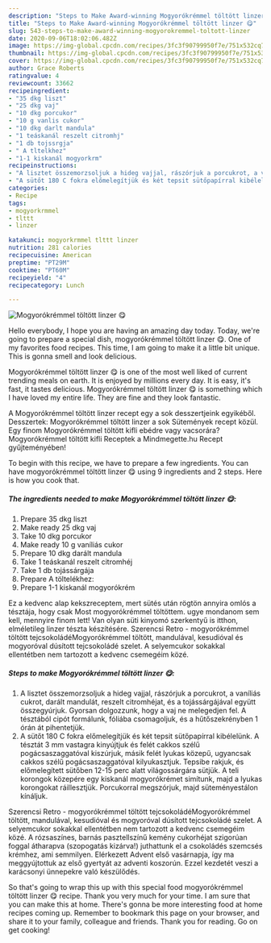 ```yaml
---
description: "Steps to Make Award-winning Mogyorókrémmel töltött linzer 😋"
title: "Steps to Make Award-winning Mogyorókrémmel töltött linzer 😋"
slug: 543-steps-to-make-award-winning-mogyorokremmel-toltott-linzer
date: 2020-09-06T18:02:06.482Z
image: https://img-global.cpcdn.com/recipes/3fc3f90799950f7e/751x532cq70/mogyorokremmel-toltott-linzer-😋-recept-foto.jpg
thumbnail: https://img-global.cpcdn.com/recipes/3fc3f90799950f7e/751x532cq70/mogyorokremmel-toltott-linzer-😋-recept-foto.jpg
cover: https://img-global.cpcdn.com/recipes/3fc3f90799950f7e/751x532cq70/mogyorokremmel-toltott-linzer-😋-recept-foto.jpg
author: Grace Roberts
ratingvalue: 4
reviewcount: 33662
recipeingredient:
- "35 dkg liszt"
- "25 dkg vaj"
- "10 dkg porcukor"
- "10 g vanlis cukor"
- "10 dkg darlt mandula"
- "1 teáskanál reszelt citromhj"
- "1 db tojssrgja"
- " A tltelkhez"
- "1-1 kiskanál mogyorkrm"
recipeinstructions:
- "A lisztet összemorzsoljuk a hideg vajjal, rászórjuk a porcukrot, a vaníliás cukrot, darált mandulát, reszelt citromhéjat, és a tojássárgájával együtt összegyúrjuk. Gyorsan dolgozzunk, hogy a vaj ne melegedjen fel. A tésztából cipót formálunk, fóliába csomagoljuk, és a hűtőszekrényben 1 órán át pihentetjük."
- "A sütőt 180 C fokra előmelegítjük és két tepsit sütőpapírral kibélelünk. A tésztát 3 mm vastagra kinyújtjuk és felét cakkos szélű pogácsaszaggatóval kiszúrjuk, másik felét lyukas közepű, ugyancsak cakkos szélű pogácsaszaggatóval kilyukasztjuk. Tepsibe rakjuk, és előmelegített sütőben 12-15 perc alatt világossárgára sütjük. A teli korongok közepére egy kiskanál mogyorókrémet simítunk, majd a lyukas korongokat ráillesztjük. Porcukorral megszórjuk, majd süteményestálon kínáljuk."
categories:
- Recipe
tags:
- mogyorkrmmel
- tlttt
- linzer

katakunci: mogyorkrmmel tlttt linzer 
nutrition: 281 calories
recipecuisine: American
preptime: "PT29M"
cooktime: "PT60M"
recipeyield: "4"
recipecategory: Lunch

---
```



![Mogyorókrémmel töltött linzer 😋](https://img-global.cpcdn.com/recipes/3fc3f90799950f7e/751x532cq70/mogyorokremmel-toltott-linzer-😋-recept-foto.jpg)

Hello everybody, I hope you are having an amazing day today. Today, we're going to prepare a special dish, mogyorókrémmel töltött linzer 😋. One of my favorites food recipes. This time, I am going to make it a little bit unique. This is gonna smell and look delicious.

Mogyorókrémmel töltött linzer 😋 is one of the most well liked of current trending meals on earth. It is enjoyed by millions every day. It is easy, it's fast, it tastes delicious. Mogyorókrémmel töltött linzer 😋 is something which I have loved my entire life. They are fine and they look fantastic.

A Mogyorókrémmel töltött linzer recept egy a sok desszertjeink egyikéből. Desszertek: Mogyorókrémmel töltött linzer a sok Sütemények recept közül. Egy finom Mogyorókrémmel töltött kifli ebédre vagy vacsorára? Mogyorókrémmel töltött kifli Receptek a Mindmegette.hu Recept gyűjteményében!


To begin with this recipe, we have to prepare a few ingredients. You can have mogyorókrémmel töltött linzer 😋 using 9 ingredients and 2 steps. Here is how you cook that.

<!--inarticleads1-->

##### The ingredients needed to make Mogyorókrémmel töltött linzer 😋:

1. Prepare 35 dkg liszt
1. Make ready 25 dkg vaj
1. Take 10 dkg porcukor
1. Make ready 10 g vaníliás cukor
1. Prepare 10 dkg darált mandula
1. Take 1 teáskanál reszelt citromhéj
1. Take 1 db tojássárgája
1. Prepare  A töltelékhez:
1. Prepare 1-1 kiskanál mogyorókrém


Ez a kedvenc alap kekszreceptem, mert sütés után rögtön annyira omlós a tésztája, hogy csak Most mogyorókrémmel töltöttem. ugye mondanom sem kell, mennyire finom lett! Van olyan süti kinyomó szerkentyű is itthon, elméletileg linzer tészta készítésére. Szerencsi Retro - mogyorókrémmel töltött tejcsokoládéMogyorókrémmel töltött, mandulával, kesudióval és mogyoróval dúsított tejcsokoládé szelet. A selyemcukor sokakkal ellentétben nem tartozott a kedvenc csemegéim közé. 

<!--inarticleads2-->

##### Steps to make Mogyorókrémmel töltött linzer 😋:

1. A lisztet összemorzsoljuk a hideg vajjal, rászórjuk a porcukrot, a vaníliás cukrot, darált mandulát, reszelt citromhéjat, és a tojássárgájával együtt összegyúrjuk. Gyorsan dolgozzunk, hogy a vaj ne melegedjen fel. A tésztából cipót formálunk, fóliába csomagoljuk, és a hűtőszekrényben 1 órán át pihentetjük.
1. A sütőt 180 C fokra előmelegítjük és két tepsit sütőpapírral kibélelünk. A tésztát 3 mm vastagra kinyújtjuk és felét cakkos szélű pogácsaszaggatóval kiszúrjuk, másik felét lyukas közepű, ugyancsak cakkos szélű pogácsaszaggatóval kilyukasztjuk. Tepsibe rakjuk, és előmelegített sütőben 12-15 perc alatt világossárgára sütjük. A teli korongok közepére egy kiskanál mogyorókrémet simítunk, majd a lyukas korongokat ráillesztjük. Porcukorral megszórjuk, majd süteményestálon kínáljuk.


Szerencsi Retro - mogyorókrémmel töltött tejcsokoládéMogyorókrémmel töltött, mandulával, kesudióval és mogyoróval dúsított tejcsokoládé szelet. A selyemcukor sokakkal ellentétben nem tartozott a kedvenc csemegéim közé. A rózsaszínes, barnás pasztellszínű kemény cukorhéjat szigorúan foggal átharapva (szopogatás kizárva!) juthattunk el a csokoládés szemcsés krémhez, ami semmilyen. Elérkezett Advent első vasárnapja, így ma meggyújtottuk az első gyertyát az adventi koszorún. Ezzel kezdetét veszi a karácsonyi ünnepekre való készülődés. 

So that's going to wrap this up with this special food mogyorókrémmel töltött linzer 😋 recipe. Thank you very much for your time. I am sure that you can make this at home. There's gonna be more interesting food at home recipes coming up. Remember to bookmark this page on your browser, and share it to your family, colleague and friends. Thank you for reading. Go on get cooking!
